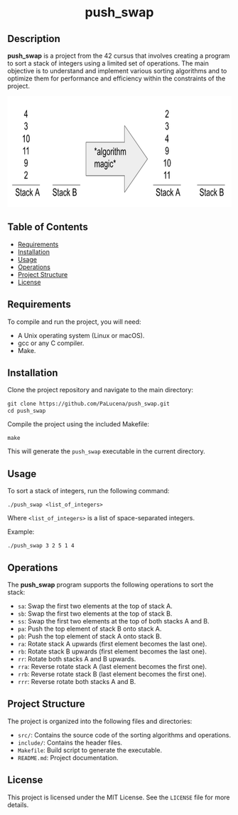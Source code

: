 
<h1 align="center">push_swap</h1>

<h2>Description</h2>
<p><strong>push_swap</strong> is a project from the 42 cursus that involves creating a program to sort a stack of integers using a limited set of operations. The main objective is to understand and implement various sorting algorithms and to optimize them for performance and efficiency within the constraints of the project.</p>
<div align="center"><img height="250" src="https://github.com/PaLucena/push_swap/blob/main/img/push_swap.png"></div>

<h2>Table of Contents</h2>
<ul>
	<li><a href="#requirements">Requirements</a></li>
	<li><a href="#installation">Installation</a></li>
	<li><a href="#usage">Usage</a></li>
	<li><a href="#operations">Operations</a></li>
	<li><a href="#project-structure">Project Structure</a></li>
	<li><a href="#license">License</a></li>
</ul>

<h2 id="requirements">Requirements</h2>
<p>To compile and run the project, you will need:</p>
<ul>
	<li>A Unix operating system (Linux or macOS).</li>
	<li>gcc or any C compiler.</li>
	<li>Make.</li>
</ul>

<h2 id="installation">Installation</h2>
<p>Clone the project repository and navigate to the main directory:</p>
<pre><code>git clone https://github.com/PaLucena/push_swap.git
cd push_swap</code></pre>
<p>Compile the project using the included Makefile:</p>
<pre><code>make</code></pre>
<p>This will generate the <code>push_swap</code> executable in the current directory.</p>

<h2 id="usage">Usage</h2>
<p>To sort a stack of integers, run the following command:</p>
<pre><code>./push_swap &lt;list_of_integers&gt;</code></pre>
<p>Where <code>&lt;list_of_integers&gt;</code> is a list of space-separated integers.</p>
<p>Example:</p>
<pre><code>./push_swap 3 2 5 1 4</code></pre>

<h2 id="operations">Operations</h2>
<p>The <strong>push_swap</strong> program supports the following operations to sort the stack:</p>
<ul>
	<li><code>sa</code>: Swap the first two elements at the top of stack A.</li>
	<li><code>sb</code>: Swap the first two elements at the top of stack B.</li>
	<li><code>ss</code>: Swap the first two elements at the top of both stacks A and B.</li>
	<li><code>pa</code>: Push the top element of stack B onto stack A.</li>
	<li><code>pb</code>: Push the top element of stack A onto stack B.</li>
	<li><code>ra</code>: Rotate stack A upwards (first element becomes the last one).</li>
	<li><code>rb</code>: Rotate stack B upwards (first element becomes the last one).</li>
	<li><code>rr</code>: Rotate both stacks A and B upwards.</li>
	<li><code>rra</code>: Reverse rotate stack A (last element becomes the first one).</li>
	<li><code>rrb</code>: Reverse rotate stack B (last element becomes the first one).</li>
	<li><code>rrr</code>: Reverse rotate both stacks A and B.</li>
</ul>

<h2 id="project-structure">Project Structure</h2>
<p>The project is organized into the following files and directories:</p>
<ul>
	<li><code>src/</code>: Contains the source code of the sorting algorithms and operations.</li>
	<li><code>include/</code>: Contains the header files.</li>
	<li><code>Makefile</code>: Build script to generate the executable.</li>
	<li><code>README.md</code>: Project documentation.</li>
</ul>

<h2 id="license">License</h2>
<p>This project is licensed under the MIT License. See the <code>LICENSE</code> file for more details.</p>
